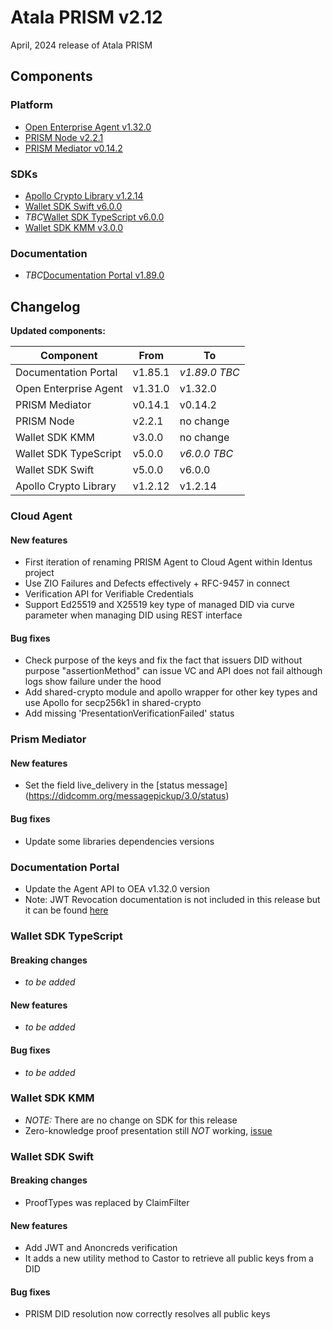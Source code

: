 # Atala PRISM v2.12

April, 2024 release of Atala PRISM

## Components

### Platform

* [Open Enterprise Agent v1.32.0](https://github.com/hyperledger-labs/open-enterprise-agent/releases/tag/prism-agent-v1.32.0)
* [PRISM Node v2.2.1](https://github.com/input-output-hk/atala-prism/releases/tag/v2.2.1)
* [PRISM Mediator v0.14.2](https://github.com/input-output-hk/atala-prism-mediator/releases/tag/prism-mediator-v0.14.2)

### SDKs

* [Apollo Crypto Library v1.2.14](https://github.com/input-output-hk/atala-prism-apollo/releases/tag/v1.2.14)
* [Wallet SDK Swift v6.0.0](https://github.com/input-output-hk/atala-prism-wallet-sdk-swift/releases/tag/6.0.0)
* *TBC*[Wallet SDK TypeScript v6.0.0](https://github.com/input-output-hk/atala-prism-wallet-sdk-ts/releases/tag/v6.0.0)
* [Wallet SDK KMM v3.0.0](https://github.com/input-output-hk/atala-prism-wallet-sdk-kmm/releases/tag/v3.0.0)

### Documentation

* *TBC*[Documentation Portal v1.89.0](https://github.com/input-output-hk/atala-prism-docs/releases/tag/v1.89.0)

## Changelog

**Updated components:**

| Component             | From    | To        |
| --------------------- | ------- | --------- |
| Documentation Portal  | v1.85.1 | *v1.89.0 TBC*   |
| Open Enterprise Agent | v1.31.0 | v1.32.0   |
| PRISM Mediator        | v0.14.1 | v0.14.2   |
| PRISM Node            | v2.2.1  | no change |
| Wallet SDK KMM        | v3.0.0  | no change |
| Wallet SDK TypeScript | v5.0.0  | *v6.0.0 TBC*    |
| Wallet SDK Swift      | v5.0.0  | v6.0.0    |
| Apollo Crypto Library | v1.2.12 | v1.2.14   |



### Cloud Agent
#### New features
- First iteration of renaming PRISM Agent to Cloud Agent within Identus project
- Use ZIO Failures and Defects effectively + RFC-9457 in connect
- Verification API for Verifiable Credentials
- Support Ed25519 and X25519 key type of managed DID via curve parameter when managing DID using REST interface

#### Bug fixes 
- Check purpose of the keys and fix the fact that issuers DID without purpose "assertionMethod" can issue VC and API does not fail although logs show failure under the hood
- Add shared-crypto module and apollo wrapper for other key types and use Apollo for secp256k1 in shared-crypto
- Add missing 'PresentationVerificationFailed' status

### Prism Mediator
#### New features
- Set the field live_delivery in the [status message] (https://didcomm.org/messagepickup/3.0/status)
#### Bug fixes 
-  Update some libraries dependencies versions


### Documentation Portal
- Update the Agent API to OEA v1.32.0 version
- Note: JWT Revocation documentation is not included in this release but it can be found [here](https://github.com/hyperledger-labs/open-enterprise-agent/commit/43a2e7f01111f9be9724ea896a78b0bcb94524ef)


### Wallet SDK TypeScript
#### Breaking changes
- *to be added*
#### New features
- *to be added*
#### Bug fixes 
- *to be added*


### Wallet SDK KMM
- *NOTE:* There are no change on SDK for this release
- Zero-knowledge proof presentation still *NOT* working, [issue](https://github.com/input-output-hk/atala-prism-wallet-sdk-kmm/issues/146)


### Wallet SDK Swift
#### Breaking changes
- ProofTypes was replaced by ClaimFilter
#### New features
- Add JWT and Anoncreds verification
- It adds a new utility method to Castor to retrieve all public keys from a DID

#### Bug fixes 
- PRISM DID resolution now correctly resolves all public keys

